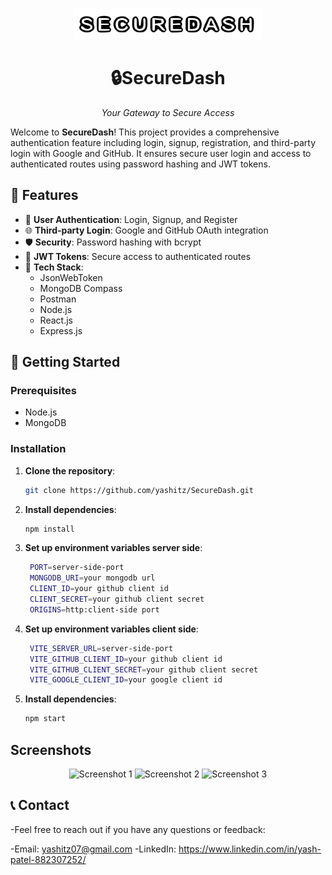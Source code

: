 <p align="center">
  <img src="/mern-client/public/logo.svg" alt="SecureDash Logo" width="300" height="50">
</p>
<h1 align="center">🔒SecureDash</h1>
<p align="center"><em>Your Gateway to Secure Access</em></p>

Welcome to **SecureDash**! This project provides a comprehensive authentication feature including login, signup, registration, and third-party login with Google and GitHub. It ensures secure user login and access to authenticated routes using password hashing and JWT tokens.

## 🌟 Features

- 🔐 **User Authentication**: Login, Signup, and Register
- 🌐 **Third-party Login**: Google and GitHub OAuth integration
- 🛡️ **Security**: Password hashing with bcrypt
- 🔏 **JWT Tokens**: Secure access to authenticated routes
- 💾 **Tech Stack**: 
  - JsonWebToken
  - MongoDB Compass
  - Postman
  - Node.js
  - React.js
  - Express.js

## 🚀 Getting Started

### Prerequisites

- Node.js
- MongoDB

### Installation

1. **Clone the repository**:

   ```sh
   git clone https://github.com/yashitz/SecureDash.git

2. **Install dependencies**:

   ```sh
   npm install

3. **Set up environment variables server side**:

   ```sh
    PORT=server-side-port
    MONGODB_URI=your mongodb url
    CLIENT_ID=your github client id
    CLIENT_SECRET=your github client secret
    ORIGINS=http:client-side port

4. **Set up environment variables client side**:

   ```sh
    VITE_SERVER_URL=server-side-port
    VITE_GITHUB_CLIENT_ID=your github client id
    VITE_GITHUB_CLIENT_SECRET=your github client secret
    VITE_GOOGLE_CLIENT_ID=your google client id

5. **Install dependencies**:

   ```sh
   npm start

## Screenshots

<p align="center">
  <img src="/mern-client/public/photo1.png" alt="Screenshot 1" width="400">
  <img src="/mern-client/public/photo2.png" alt="Screenshot 2" width="400">
  <img src="/mern-client/public/photo3.png" alt="Screenshot 3" width="400">
</p>

## 📞 Contact
-Feel free to reach out if you have any questions or feedback:

-Email: yashitz07@gmail.com
-LinkedIn: https://www.linkedin.com/in/yash-patel-882307252/
